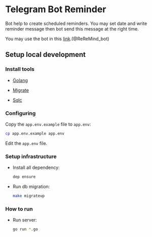 # Telegram Bot Reminder

Bot help to create scheduled reminders. You may set date and write reminder message then bot send this message at the right time.

You may use the bot in this [link](https://t.me/ReReMind_bot).(@ReReMind_bot)

## Setup local development

### Install tools

- [Golang](https://golang.org/)

- [Migrate](https://github.com/golang-migrate/migrate/tree/master/cmd/migrate)

- [Sqlc](https://github.com/kyleconroy/sqlc#installation)

### Configuring

Copy the `app.env.example` file to `app.env`:

```bash
cp app.env.example app.env
```

Edit the `app.env` file.

### Setup infrastructure

- Install all dependency:

    ```bash
    dep ensure
    ```

- Run db migration:

    ```bash
    make migrateup
    ```

### How to run

- Run server:

    ```bash
    go run *.go
    ```
